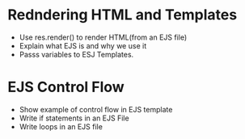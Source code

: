 # Redndering HTML and Templates

* Use res.render() to render HTML(from an EJS file)
* Explain what EJS is and why we use it
* Passs variables to ESJ Templates.





# EJS Control Flow

* Show example of control flow in EJS template
* Write if statements in an EJS File
* Write loops in an EJS file